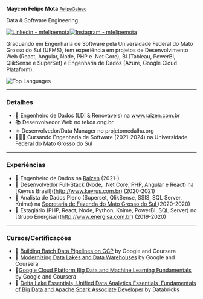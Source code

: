 


**Maycon Felipe Mota** <small>[FelipeGaleao](http://www.github.com/felipegaleao)</small>
 <p>Data & Software Engineering</p>
 
[![Linkedin - mfelipemota](https://img.shields.io/badge/Linkedin-mfelipemota-86888a)](https://)[![Instagram - mfelipemota](https://img.shields.io/badge/Instagram-mfelipemota-5851DB)](https://)
<p>Graduando em Engenharia de Software pela Universidade Federal do Mato Grosso do Sul (UFMS), tem experiência em projetos de Desenvolvimento Web (React, Angular, Node, PHP e .Net Core), BI (Tableau, PowerBI, QlikSense e SuperSet) e Engenharia de Dados (Azure, Google Cloud Plataform). </p>

![Top Languages](https://github-readme-stats.vercel.app/api/top-langs/?username=felipegaleao&layout=compact)

---------------------------------------
### Detalhes

- 📱 Engenheiro de Dados (LDI & Renováveis) na www.raizen.com.br
- 📚 Desenvolvedor Web no tekoa.ong.br
- ⚛️ Desenvolvedor/Data Manager no projetomedalha.org
- 👷🏽‍♂️ Cursando Engenharia de Software (2021-2024) na Universidade Federal do Mato Grosso do Sul

[linkedin]: https://www.linkedin.com/in/mfelipemota/
[github]: https://github.com/felipegaleao

---------------------------------------
### Experiências
- 💼  Engenheiro de Dados na [Raízen](www.raizen.com) (2021-) 
- 💼  Desenvolvedor Full-Stack (Node, .Net Core, PHP, Angular e React) na [Keyrus Brasil]((http://www.keyrus.com.br) (2020-2021)
- 💼  Analista de Dados Pleno (Superset, QlikSense, SSIS, SQL Server, Knime) na [Secretaria de Fazenda do Mato Grosso do Sul ](https://www.sgi.ms.gov.br/) (2020-2020) 
- 🚀  Estagiário (PHP, React, Node, Python, Knime, PowerBI, SQL Server) no [Grupo Energisa]((http://www.energisa.com.br) (2019-2020) 

---------------------------------------
### Cursos/Certificações

 - 🏅 [Building Batch Data Pipelines on GCP](https://www.coursera.org/account/accomplishments/verify/XMRWU8JP283B)  by Google and Coursera
- 🏅 [Modernizing Data Lakes and Data Warehouses](https://www.coursera.org/account/accomplishments/verify/T2TJ4N3PHBZG) by Google and Coursera
- 🏅[Google Cloud Platform Big Data and Machine Learning Fundamentals](https://www.coursera.org/account/accomplishments/verify/UKVJXFMZTCK6) by Google and Coursera
- 🏅 [Delta Lake Essentials, Unified Data Analytics Essentials, Fundamentals of Big Data and Apache Spark Associate Developer](https://databricks.com/learn/training/home) by Databricks 
